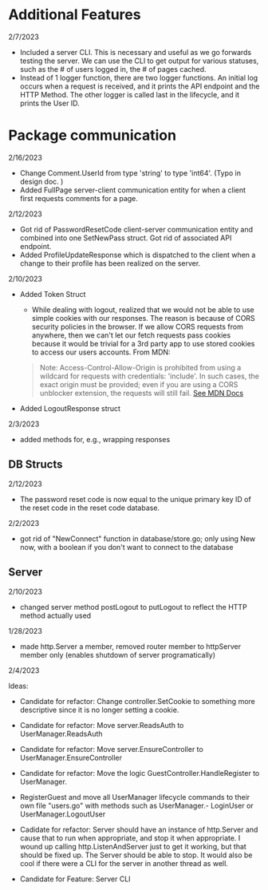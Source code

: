 


# Additional Features

2/7/2023 
 - Included a server CLI. This is necessary and useful as we go forwards testing the server. We can use the CLI to get output for various statuses, such as the # of users logged in, the # of pages cached.
 - Instead of 1 logger function, there are two logger functions. An initial log occurs when a request is received, and it prints the API endpoint and the HTTP Method. The other logger is called last in the lifecycle, and it prints the User ID.


# Package communication

2/16/2023
- Change Comment.UserId from type 'string' to type 'int64'. (Typo in design doc. )
- Added FullPage server-client communication entity for when a client first requests comments for a page.  


2/12/2023

- Got rid of PasswordResetCode client-server communication entity and combined into one SetNewPass struct. Got rid of associated API endpoint. 
- Added ProfileUpdateResponse which is dispatched to the client when a change to their profile has been realized on the server.


2/10/2023

- Added Token Struct 

    - While dealing with logout, realized that we would not be able to use simple cookies with our responses. The reason is because of CORS security policies in the browser. If we allow CORS requests from anywhere, then we can't let our fetch requests pass cookies because it would be trivial for a 3rd party app to use stored cookies to access our users accounts. From MDN:
    > Note: Access-Control-Allow-Origin is prohibited from using a wildcard for requests with credentials: 'include'. In such cases, the exact origin must be provided; even if you are using a CORS unblocker extension, the requests will still fail.
    [See MDN Docs](https://developer.mozilla.org/en-US/docs/Web/API/Fetch_API/Using_Fetch)

- Added LogoutResponse struct

2/3/2023

- added methods for, e.g., wrapping responses


## DB Structs

2/12/2023

- The password reset code is now equal to the unique primary key ID of the reset code in the reset code database. 


2/2/2023

- got rid of "NewConnect" function in database/store.go; only using New now, with a boolean if you don't want to connect to the database


## Server

2/10/2023

- changed server method postLogout to putLogout to reflect the HTTP method actually used

1/28/2023

- made http.Server a member, removed router member to httpServer member only (enables shutdown of server programatically)


2/4/2023

Ideas:

- Candidate for refactor: Change controller.SetCookie to something more descriptive since it is no longer setting a cookie.

- Candidate for refactor: Move server.ReadsAuth to UserManager.ReadsAuth
- Candidate for refactor: Move server.EnsureController to UserManager.EnsureController
- Candidate for refactor: Move the logic GuestController.HandleRegister to UserManager.
- RegisterGuest and move all UserManager lifecycle commands to their own file "users.go" with methods such as UserManager.- LoginUser or UserManager.LogoutUser
- Cadidate for refactor: Server should have an instance of http.Server and cause that to run when appropriate, and stop it when appropriate. I wound up calling http.ListenAndServer just to get it working, but that should be fixed up. The Server should be able to stop. It would also be cool if there were a CLI for the server in another thread as well. 
- Candidate for Feature: Server CLI